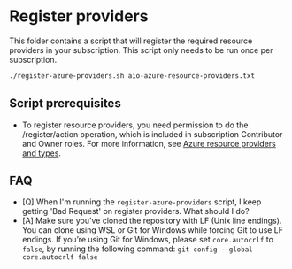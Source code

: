 # Register providers

This folder contains a script that will register the required resource providers in your subscription.
This script only needs to be run once per subscription.

```bash
./register-azure-providers.sh aio-azure-resource-providers.txt
```

## Script prerequisites

- To register resource providers, you need permission to do the /register/action operation, which is included in subscription Contributor and Owner roles. For more information, see [Azure resource providers and types](https://learn.microsoft.com/en-us/azure/azure-resource-manager/management/resource-providers-and-types).

## FAQ

- [Q] When I'm running the `register-azure-providers` script, I keep getting 'Bad Request' on register providers. What should I do?
- [A] Make sure you’ve cloned the repository with LF (Unix line endings). You can clone using WSL or Git for Windows while forcing Git to use LF endings.
  If you’re using Git for Windows, please set `core.autocrlf` to `false`, by running the following command:
  `git config --global core.autocrlf false`
